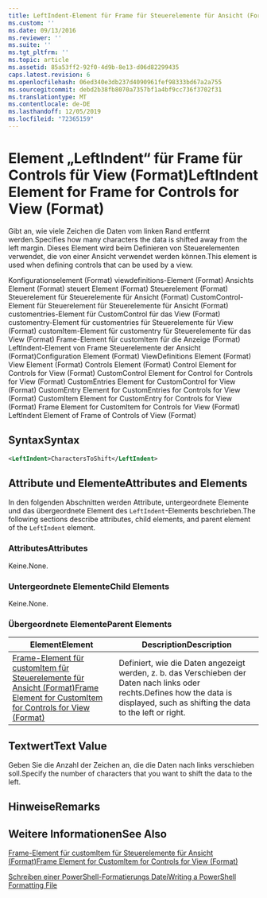 ```yaml
---
title: LeftIndent-Element für Frame für Steuerelemente für Ansicht (Format) | Microsoft-Dokumentation
ms.custom: ''
ms.date: 09/13/2016
ms.reviewer: ''
ms.suite: ''
ms.tgt_pltfrm: ''
ms.topic: article
ms.assetid: 85a53ff2-92f0-4d9b-8e13-d06d82299435
caps.latest.revision: 6
ms.openlocfilehash: 06ed340e3db237d4090961fef98333bd67a2a755
ms.sourcegitcommit: debd2b38fb8070a7357bf1a4bf9cc736f3702f31
ms.translationtype: MT
ms.contentlocale: de-DE
ms.lasthandoff: 12/05/2019
ms.locfileid: "72365159"
---
```

# <a name="leftindent-element-for-frame-for-controls-for-view-format"></a><span data-ttu-id="07dec-102">Element „LeftIndent“ für Frame für Controls für View (Format)</span><span class="sxs-lookup"><span data-stu-id="07dec-102">LeftIndent Element for Frame for Controls for View (Format)</span></span>

<span data-ttu-id="07dec-103">Gibt an, wie viele Zeichen die Daten vom linken Rand entfernt werden.</span><span class="sxs-lookup"><span data-stu-id="07dec-103">Specifies how many characters the data is shifted away from the left margin.</span></span> <span data-ttu-id="07dec-104">Dieses Element wird beim Definieren von Steuerelementen verwendet, die von einer Ansicht verwendet werden können.</span><span class="sxs-lookup"><span data-stu-id="07dec-104">This element is used when defining controls that can be used by a view.</span></span>

<span data-ttu-id="07dec-105">Konfigurationselement (Format) viewdefinitions-Element (Format) Ansichts Element (Format) steuert Element (Format) Steuerelement (Format) Steuerelement für Steuerelemente für Ansicht (Format) CustomControl-Element für Steuerelement für Steuerelemente für Ansicht (Format) customentries-Element für CustomControl für das View (Format) customentry-Element für customentries für Steuerelemente für View (Format) customItem-Element für customentry für Steuerelemente für das View (Format) Frame-Element für customItem für die Anzeige (Format) LeftIndent-Element von Frame Steuerelemente der Ansicht (Format)</span><span class="sxs-lookup"><span data-stu-id="07dec-105">Configuration Element (Format) ViewDefinitions Element (Format) View Element (Format) Controls Element (Format) Control Element for Controls for View (Format) CustomControl Element for Control for Controls for View (Format) CustomEntries Element for CustomControl for View (Format) CustomEntry Element for CustomEntries for Controls for View (Format) CustomItem Element for CustomEntry for Controls for View (Format) Frame Element for CustomItem for Controls for View (Format) LeftIndent Element of Frame of Controls of View (Format)</span></span>

## <a name="syntax"></a><span data-ttu-id="07dec-106">Syntax</span><span class="sxs-lookup"><span data-stu-id="07dec-106">Syntax</span></span>

```xml
<LeftIndent>CharactersToShift</LeftIndent>
```

## <a name="attributes-and-elements"></a><span data-ttu-id="07dec-107">Attribute und Elemente</span><span class="sxs-lookup"><span data-stu-id="07dec-107">Attributes and Elements</span></span>

<span data-ttu-id="07dec-108">In den folgenden Abschnitten werden Attribute, untergeordnete Elemente und das übergeordnete Element des `LeftIndent`-Elements beschrieben.</span><span class="sxs-lookup"><span data-stu-id="07dec-108">The following sections describe attributes, child elements, and parent element of the `LeftIndent` element.</span></span>

### <a name="attributes"></a><span data-ttu-id="07dec-109">Attributes</span><span class="sxs-lookup"><span data-stu-id="07dec-109">Attributes</span></span>

<span data-ttu-id="07dec-110">Keine.</span><span class="sxs-lookup"><span data-stu-id="07dec-110">None.</span></span>

### <a name="child-elements"></a><span data-ttu-id="07dec-111">Untergeordnete Elemente</span><span class="sxs-lookup"><span data-stu-id="07dec-111">Child Elements</span></span>

<span data-ttu-id="07dec-112">Keine.</span><span class="sxs-lookup"><span data-stu-id="07dec-112">None.</span></span>

### <a name="parent-elements"></a><span data-ttu-id="07dec-113">Übergeordnete Elemente</span><span class="sxs-lookup"><span data-stu-id="07dec-113">Parent Elements</span></span>

|<span data-ttu-id="07dec-114">Element</span><span class="sxs-lookup"><span data-stu-id="07dec-114">Element</span></span>|<span data-ttu-id="07dec-115">Description</span><span class="sxs-lookup"><span data-stu-id="07dec-115">Description</span></span>|
|-------------|-----------------|
|[<span data-ttu-id="07dec-116">Frame-Element für customItem für Steuerelemente für Ansicht (Format)</span><span class="sxs-lookup"><span data-stu-id="07dec-116">Frame Element for CustomItem for Controls for View (Format)</span></span>](./frame-element-for-customitem-for-controls-for-view-format.md)|<span data-ttu-id="07dec-117">Definiert, wie die Daten angezeigt werden, z. b. das Verschieben der Daten nach links oder rechts.</span><span class="sxs-lookup"><span data-stu-id="07dec-117">Defines how the data is displayed, such as shifting the data to the left or right.</span></span>|

## <a name="text-value"></a><span data-ttu-id="07dec-118">Textwert</span><span class="sxs-lookup"><span data-stu-id="07dec-118">Text Value</span></span>

<span data-ttu-id="07dec-119">Geben Sie die Anzahl der Zeichen an, die die Daten nach links verschieben soll.</span><span class="sxs-lookup"><span data-stu-id="07dec-119">Specify the number of characters that you want to shift the data to the left.</span></span>

## <a name="remarks"></a><span data-ttu-id="07dec-120">Hinweise</span><span class="sxs-lookup"><span data-stu-id="07dec-120">Remarks</span></span>

## <a name="see-also"></a><span data-ttu-id="07dec-121">Weitere Informationen</span><span class="sxs-lookup"><span data-stu-id="07dec-121">See Also</span></span>

[<span data-ttu-id="07dec-122">Frame-Element für customItem für Steuerelemente für Ansicht (Format)</span><span class="sxs-lookup"><span data-stu-id="07dec-122">Frame Element for CustomItem for Controls for View (Format)</span></span>](./frame-element-for-customitem-for-controls-for-view-format.md)

[<span data-ttu-id="07dec-123">Schreiben einer PowerShell-Formatierungs Datei</span><span class="sxs-lookup"><span data-stu-id="07dec-123">Writing a PowerShell Formatting File</span></span>](./writing-a-powershell-formatting-file.md)
